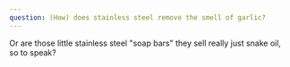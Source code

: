 ```yaml
---
question: (How) does stainless steel remove the smell of garlic?
---
```


Or are those little stainless steel "soap bars" they sell really just snake oil, so to speak?
